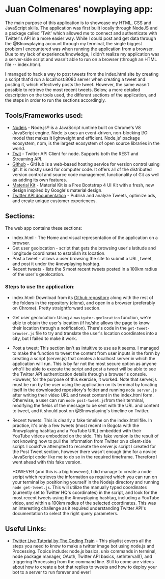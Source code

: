 # Juan Colmenares' nowplaying app:


The main purpose of this application is to showcase my HTML, CSS and JavaScript skills. The application was first built locally through NodeJS and a package called 'Twit' which allowed me to connect and authenticate with Twitter's API in a more easier way. While I could post and get data through the @BInowplaying account through my terminal, the single biggest problem I encountered was when running the application from a browser. Due to my lack of experience/knowledge, I didn't realize my application was a server-side script and wasn't able to run on a browser (through an HTML file -- index.html).

I managed to hack a way to post tweets from the index.html site by creating a script that'd run a localhost:8080 server when creating a tweet and posting it, which effectively posts the tweet. However, the same wasn't possible to retrieve the most recent tweets. Below, a more detailed description on the tools used, the different sections of the application, and the steps in order to run the sections accordingly.

## Tools/Frameworks used:

+ [Nodejs](https://nodejs.org/) - Node.js® is a JavaScript runtime built on Chrome's V8 JavaScript engine. Node.js uses an event-driven, non-blocking I/O model that makes it lightweight and efficient. Node.js' package ecosystem, npm, is the largest ecosystem of open source libraries in the world.
+ [Twit](https://github.com/ttezel/twit) - Twitter API Client for node. Supports both the REST and Streaming API.
+ [Github](https://github.com/) - GitHub is a web-based hosting service for version control using git. It is mostly used for computer code. It offers all of the distributed version control and source code management functionality of Git as well as adding its own features.
+ [Material Kit](http://demos.creative-tim.com/material-kit/index.html) - Material Kit is a Free Bootstrap 4 UI Kit with a fresh, new design inspired by Google's material design.
+ [Twitter API documentation](https://developer.twitter.com/en/docs/tweets/post-and-engage/api-reference/post-statuses-update) - Publish and analyze Tweets, optimize ads, and create unique customer experiences.

## Sections:

The web app contains these sections:

- index.html - The Home and visual representation of the application on a browser.
- Get user geolocation - script that gets the browsing user's latitude and longitude coordinates to establish its location.
- Post a tweet - allows a user browsing the site to submit a URL, tweet, and post it under the #nowplaying hashtag.
- Recent tweets - lists the 5 most recent tweets posted in a 100km radius of the user's geolocation.


### Steps to use the application:

- index.html:
  Download from its [Github repository](https://github.com/onetorre/myNowPlayingApp) along with the rest of the folders in the repository (clone), and open in a browser (preferably on Chrome). Pretty straightforward section.

- Get user geolocation:
  Using a ``navigator.geolocation`` function, we're able to obtain the user's location (if he/she allows the page to know their location through a notification). There's code in the ``get-tweet-browser.js`` file to try and translate the user's location coordinates into a city, but I failed to make it work.

- Post a tweet:
  This section isn't as intuitive to use as it seems. I managed to make the function to tweet the content from user inputs in the form by creating a script (server.js) that creates a localhost server in which the application will run. This is by far not the most secure option as anyone who'll be able to execute the script and post a tweet will be able to see the Twitter API authentication details through a browser's console. However, for the purpose of this exercise, it worked. Note that server.js must be run by the user using the application on its terminal by locating itself in the downloaded repository's folder and running ``node server.js`` after writing their video URL and tweet content in the index.html form. Otherwise, a user can run ``node post-tweet.js``from their terminal, modifying the fields of the message to be sent with the URL and content to tweet, and it should post on @BInowplaying's timeline on Twitter.

- Recent tweets:
  This is clearly a fake timeline on the index.html file. In practice, it's only a few tweets (most recent in Bogota with the #nowplaying hashtag and a YouTube URL) embedded with their YouTube videos embedded on the side. This fake version is the result of not knowing how to pull the information from Twitter on a client-side script. I could've attempted to recreate the server.js script I created for the Post Tweet section, however there wasn't enough time for a novice JavaScript coder like me to do so in the required timeframe. Therefore I went ahead with this fake version.

  HOWEVER (and this is a big however), I did manage to create a node script which retrieves the information as required which you can run on your terminal by positioning yourself in the Nodejs directory and running ``node get-tweet.js``. This will utilize the manually typed coordinates (currently set to Twitter HQ's coordinates) in the script, and look for the most recent tweets using the #nowplaying hashtag, including a YouTube video, and within a 100km radius of the selected coordinates. This was an interesting challenge as it required understanding Twitter API's documentation to select the right query parameters.



## Useful Links:


+ [Twitter Live Tutorial by The Coding Train](https://www.youtube.com/playlist?list=PLRqwX-V7Uu6atTSxoRiVnSuOn6JHnq2yV) - This playlist covers all the steps you need to know to make a twitter image bot using node.js and Processing.  Topics include: node.js basics, unix commands in terminal, node package manager, OAuth, Twitter API basics, setIntervalI(), and triggering Processing from the command line.   Still to come are videos about how to create a bot that replies to tweets and how to deploy your bot to a server to run forever and ever!
